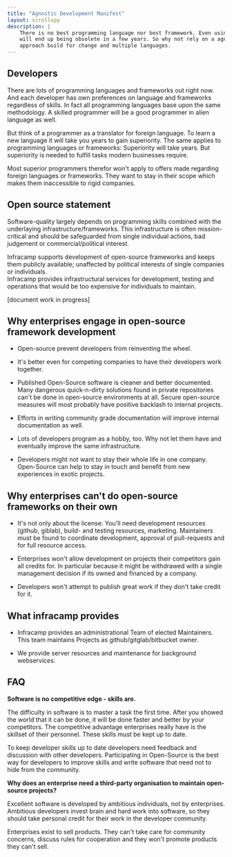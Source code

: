```yaml
---
title: "Agnostic Development Manifest"
layout: scrollspy
description: |
    There is no best programming language nor best framework. Even using the most common now, 
    will end up being obsolete in a few years. So why not rely on a agnostic approach. An infrastructure 
    approach build for change and multiple languages. 
---
```


## Developers

There are lots of programming languages and frameworks out right now. And each developer has own
preferences on language and frameworks regardless of skills. In fact all programming languages base upon
the same methodology. A skilled programmer will be a good programmer in alien language as well.

But think of a programmer as a translator for foreign language. To learn a new language it will take you
years to gain superiority. The same applies to programming languages or frameworks: Superiority will take years.
But superiority is needed to fulfill tasks modern businesses require.

Most superior programmers therefor won't apply to offers made regarding foreign languages or frameworks. They
want to stay in their scope which makes them inaccessible to rigid companies.

## Open source statement

Software-quality largely depends on programming skills combined with the underlaying infrastructure/frameworks.
This infrastructure is often mission-critical and should be safeguarded from single individual actions,
bad judgement or commercial/political interest. 

<div class="alert alert-info">
Infracamp supports development of open-source frameworks and keeps them publicly available;
unaffected by political interests of single companies or individuals.
</div>



<div class="alert alert-info">
Infracamp provides infrastructural services for development, testing and operations that would be too expensive 
for individuals to maintain.
</div>

[document work in progress]

## Why enterprises engage in open-source framework development

- Open-source prevent developers from reinventing the wheel.
  
- It's better even for competing companies to have their developers work together.

- Published Open-Source software is cleaner and better documented. Many dangerous quick-n-dirty solutions found
  in private repositories can't be done in open-source environments at all. Secure open-source
  measures will most probably have positive backlash to internal projects.
  
- Efforts in writing community grade documentation will improve internal documentation as well.

- Lots of developers program as a hobby, too. Why not let them have and eventually improve the same infrastructure.

- Developers might not want to stay their whole life in one company. Open-Source can help
  to stay in touch and benefit from new experiences in exotic projects.
  
## Why enterprises can't do open-source frameworks on their own

- It's not only about the license. You'll need development resources (github, giblab), build- and
  testing resources, marketing. Maintainers must be found to coordinate development, approval of
  pull-requests and for full resource access.
  
- Enterprises won't allow development on projects their competitors gain all credits for.
  In particular because it might be withdrawed with a single management decision if its owned
  and financed by a company.
  
- Developers won't attempt to publish great work if they don't take credit for it.



## What infracamp provides

- Infracamp provides an administrational Team of elected Maintainers. This team maintains
  Projects as github/gitglab/bitbucket owner.
  
- We provide server resources and maintenance for background webservices.


## FAQ

**Software is no competitive edge - skills are.**

The difficulty in software is to master a task the first time. After you showed the world that it 
can be done, it will be done faster and better by your competitors. The competitive advantage enterprises
really have is the skillset of their personnel. These skills must be kept up to date.

To keep developer skills up to date developers need feedback and discussion with other developers.
Participating in Open-Source is the best way for developers to improve skills and write software
that need not to hide from the community.

**Why does an enterprise need a third-party organisation to maintain open-source projects?**

Excellent software is developed by ambitious individuals, not by enterprises. Ambitious developers 
invest brain and hard work into software, so they should take personal credit for their work in the
developer community.

Enterprises exist to sell products. They can't take care for community concerns, discuss rules
for cooperation and they won't promote products they can't sell.




